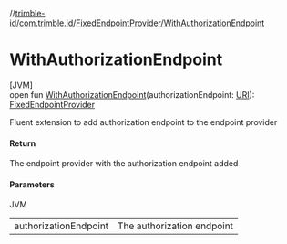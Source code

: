 //[trimble-id](../../../index.md)/[com.trimble.id](../index.md)/[FixedEndpointProvider](index.md)/[WithAuthorizationEndpoint](-with-authorization-endpoint.md)

# WithAuthorizationEndpoint

[JVM]\
open fun [WithAuthorizationEndpoint](-with-authorization-endpoint.md)(authorizationEndpoint: [URI](https://docs.oracle.com/javase/8/docs/api/java/net/URI.html)): [FixedEndpointProvider](index.md)

Fluent extension to add authorization endpoint to the endpoint provider

#### Return

The endpoint provider with the authorization endpoint added

#### Parameters

JVM

| | |
|---|---|
| authorizationEndpoint | The authorization endpoint |

